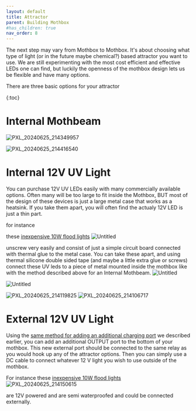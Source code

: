 ```yaml
---
layout: default
title: Attractor
parent: Building Mothbox
#has_children: true
nav_order: 8
---
```


The next step may vary from Mothbox to Mothbox. It's about choosing what type of light (or in the future maybe chemical?) based attractor you want to use. We are still experimenting with the most cost efficient and effective LEDs one can find, but luckily the openness of the mothbox design lets us be flexible and have many options.

There are three basic options for your attractor

{:toc}

#  Internal Mothbeam


![PXL_20240625_214349957](https://github.com/Digital-Naturalism-Laboratories/Mothbox/assets/742627/a7dfa04f-3062-460d-ae4f-5dbac1b4157c)

![PXL_20240625_214416540](https://github.com/Digital-Naturalism-Laboratories/Mothbox/assets/742627/812643f0-97a6-436f-9704-b43d0e971c41)


# Internal 12V UV Light
You can purchase 12V UV LEDs easily with many commercially available options. Often many will be too large to fit inside the Mothbox, BUT most of the design of these devices is just a large metal case that works as a heatsink. If you take them apart, you will often find the actualy 12V LED is just a thin part.

for instance

these [inexpensive 10W flood lights](https://www.amazon.com/gp/product/B01LT53312/ref=ppx_yo_dt_b_search_asin_title?ie=UTF8&psc=1) 
![Untitled](https://github.com/Digital-Naturalism-Laboratories/Mothbox/assets/742627/4a2a69cb-d2a5-42db-90ee-46c9ac06e351)

unscrew very easily and consist of just a simple circuit board connected with thermal glue to the metal case. You can take these apart, and using thermal silicone double sided tape (and maybe a little extra glue or screws) connect these UV leds to a piece of metal mounted inside the mothbox like with the method described above for an Internal Mothbeam.
![Untitled](https://github.com/Digital-Naturalism-Laboratories/Mothbox/assets/742627/49d9b978-81ac-43db-8bbd-47c4380e32d6)

![Untitled](https://github.com/Digital-Naturalism-Laboratories/Mothbox/assets/742627/6ecd8a92-d903-4164-ae8d-9b134889c15e)

![PXL_20240625_214119825](https://github.com/Digital-Naturalism-Laboratories/Mothbox/assets/742627/eacd2f3f-40d6-4fc6-85c9-a9ef34a56257)
![PXL_20240625_214106717](https://github.com/Digital-Naturalism-Laboratories/Mothbox/assets/742627/8b818173-5878-43fe-ada7-919c19281ae4)


# External 12V UV Light

Using the [same method for adding an additional charging port](https://digital-naturalism-laboratories.github.io/Mothbox/docs/building/wiring/#add-charging-port-optional-but-nice) we described earlier, you can add an additional OUTPUT port to the bottom of your mothbox. This new external port should be connected to the same relay as you would hook up any of the attractor options. Then you can simply use a DC cable to connect whatever 12 V light you wish to use outside of the mothbox.

For instance these [inexpensive 10W flood lights](https://www.amazon.com/gp/product/B01LT53312/ref=ppx_yo_dt_b_search_asin_title?ie=UTF8&psc=1) 
![PXL_20240625_214150615](https://github.com/Digital-Naturalism-Laboratories/Mothbox/assets/742627/dcb9633a-840a-45e2-9c1b-f5d94a2c536a)

are 12V powered and are semi waterproofed and could be connected externally.
